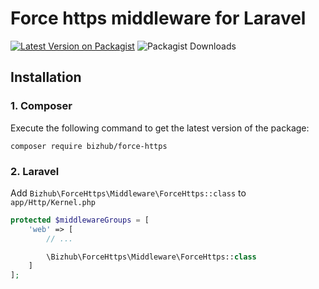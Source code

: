 # Force https middleware for Laravel

[![Latest Version on Packagist](https://img.shields.io/packagist/v/bizhub/force-https.svg?style=flat-square)](https://packagist.org/packages/bizhub/inertia-query-filter) ![Packagist Downloads](https://img.shields.io/packagist/dt/bizhub/force-https?style=flat-square)

## Installation

### 1. Composer

Execute the following command to get the latest version of the package:

```terminal
composer require bizhub/force-https
```

### 2. Laravel

Add `Bizhub\ForceHttps\Middleware\ForceHttps::class` to `app/Http/Kernel.php`

```php
protected $middlewareGroups = [
    'web' => [
        // ...

        \Bizhub\ForceHttps\Middleware\ForceHttps::class
    ]
];
```
